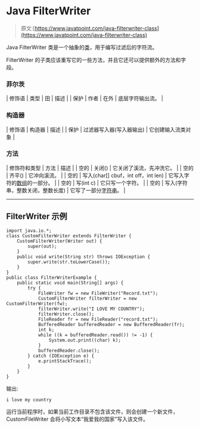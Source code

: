 # Java FilterWriter

> 原文:[https://www.javatpoint.com/java-filterwriter-class](https://www.javatpoint.com/java-filterwriter-class)

Java FilterWriter 类是一个抽象的[类](object-and-class-in-java)，用于编写过滤后的字符流。

FilterWriter 的子类应该重写它的一些方法，并且它还可以提供额外的方法和字段。

### 菲尔茨

| 修饰语 | 类型 | 田 | 描述 |
| 保护 | 作者 | 在外 | 底层字符输出流。 |

### 构造器

| 修饰语 | 构造器 | 描述 |
| 保护 | 过滤器写入器(写入器输出) | 它创建输入流类对象 |

### 方法

| 修饰符和类型 | 方法 | 描述 |
| 空的 | 关闭() | 它关闭了溪流，先冲洗它。 |
| 空的 | 齐平() | 它冲向溪流。 |
| 空的 | 写入(char[] cbuf，int off，int len) | 它写入字符的[数组](array-in-java)的一部分。 |
| 空的 | 写(int c) | 它只写一个字符。 |
| 空的 | 写入(字符串，整数关闭，整数长度) | 它写了一部分[字符串](java-string)。 |

* * *

## FilterWriter 示例

```
import java.io.*;
class CustomFilterWriter extends FilterWriter {
	CustomFilterWriter(Writer out) {
		super(out);
	}
	public void write(String str) throws IOException {
		super.write(str.toLowerCase());
	}
}
public class FilterWriterExample {
	public static void main(String[] args) {
		try {
			FileWriter fw = new FileWriter("Record.txt"); 
			CustomFilterWriter filterWriter = new CustomFilterWriter(fw);			
			filterWriter.write("I LOVE MY COUNTRY");
			filterWriter.close();
			FileReader fr = new FileReader("record.txt");
			BufferedReader bufferedReader = new BufferedReader(fr);
			int k;
			while ((k = bufferedReader.read()) != -1) {
				System.out.print((char) k);
			}
			bufferedReader.close();
		} catch (IOException e) {
			e.printStackTrace();
		}
	}
}

```

输出:

```
i love my country

```

运行当前程序时，如果当前工作目录不包含该文件，则会创建一个新文件，CustomFileWriter 会将小写文本“我爱我的国家”写入该文件。